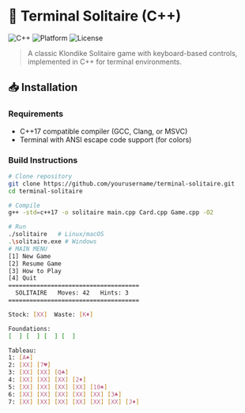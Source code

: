 # 🎴 Terminal Solitaire (C++)

![C++](https://img.shields.io/badge/C++-00599C?style=flat&logo=c%2B%2B&logoColor=white)
![Platform](https://img.shields.io/badge/Platform-Windows%20%7C%20Linux%20%7C%20macOS-blue)
![License](https://img.shields.io/badge/License-MIT-green)

> A classic Klondike Solitaire game with keyboard-based controls, implemented in C++ for terminal environments.

## 📥 Installation

### Requirements
- C++17 compatible compiler (GCC, Clang, or MSVC)
- Terminal with ANSI escape code support (for colors)

### Build Instructions
```bash
# Clone repository
git clone https://github.com/yourusername/terminal-solitaire.git
cd terminal-solitaire

# Compile
g++ -std=c++17 -o solitaire main.cpp Card.cpp Game.cpp -O2

# Run
./solitaire   # Linux/macOS
.\solitaire.exe # Windows
# MAIN MENU
[1] New Game
[2] Resume Game
[3] How to Play
[4] Quit
=====================================
  SOLITAIRE   Moves: 42   Hints: 3
=====================================

Stock: [XX]  Waste: [K♦]

Foundations:
[  ] [  ] [  ] [  ]

Tableau:
1: [A♠] 
2: [XX] [7♥] 
3: [XX] [XX] [Q♣] 
4: [XX] [XX] [XX] [2♦] 
5: [XX] [XX] [XX] [XX] [10♠] 
6: [XX] [XX] [XX] [XX] [XX] [3♣] 
7: [XX] [XX] [XX] [XX] [XX] [XX] [J♦] 
